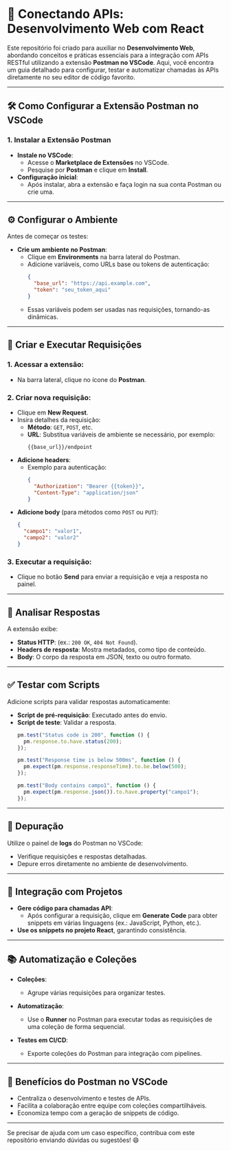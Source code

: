 # 🚀 Conectando APIs: Desenvolvimento Web com React

Este repositório foi criado para auxiliar no **Desenvolvimento Web**, abordando conceitos e práticas essenciais para a integração com APIs RESTful utilizando a extensão **Postman no VSCode**. Aqui, você encontra um guia detalhado para configurar, testar e automatizar chamadas às APIs diretamente no seu editor de código favorito.

---

## 🛠️ Como Configurar a Extensão Postman no VSCode

### **1. Instalar a Extensão Postman**
- **Instale no VSCode**:
  - Acesse o **Marketplace de Extensões** no VSCode.
  - Pesquise por **Postman** e clique em **Install**.
- **Configuração inicial**:
  - Após instalar, abra a extensão e faça login na sua conta Postman ou crie uma.

---

## ⚙️ Configurar o Ambiente
Antes de começar os testes:

- **Crie um ambiente no Postman**:
  - Clique em **Environments** na barra lateral do Postman.
  - Adicione variáveis, como URLs base ou tokens de autenticação:
    ```json
    {
      "base_url": "https://api.example.com",
      "token": "seu_token_aqui"
    }
    ```
  - Essas variáveis podem ser usadas nas requisições, tornando-as dinâmicas.

---

## 📡 Criar e Executar Requisições

### **1. Acessar a extensão**:
   - Na barra lateral, clique no ícone do **Postman**.

### **2. Criar nova requisição**:
   - Clique em **New Request**.
   - Insira detalhes da requisição:
     - **Método**: `GET`, `POST`, etc.
     - **URL**: Substitua variáveis de ambiente se necessário, por exemplo:
       ```
       {{base_url}}/endpoint
       ```
   - **Adicione headers**:
     - Exemplo para autenticação:
       ```json
       {
         "Authorization": "Bearer {{token}}",
         "Content-Type": "application/json"
       }
       ```
   - **Adicione body** (para métodos como `POST` ou `PUT`):
     ```json
     {
       "campo1": "valor1",
       "campo2": "valor2"
     }
     ```

### **3. Executar a requisição**:
   - Clique no botão **Send** para enviar a requisição e veja a resposta no painel.

---

## 🔎 Analisar Respostas
A extensão exibe:

- **Status HTTP**: (ex.: `200 OK`, `404 Not Found`).
- **Headers de resposta**: Mostra metadados, como tipo de conteúdo.
- **Body**: O corpo da resposta em JSON, texto ou outro formato.

---

## ✅ Testar com Scripts

Adicione scripts para validar respostas automaticamente:

- **Script de pré-requisição**: Executado antes do envio.
- **Script de teste**: Validar a resposta.
  ```javascript
  pm.test("Status code is 200", function () {
    pm.response.to.have.status(200);
  });

  pm.test("Response time is below 500ms", function () {
    pm.expect(pm.response.responseTime).to.be.below(500);
  });

  pm.test("Body contains campo1", function () {
    pm.expect(pm.response.json()).to.have.property("campo1");
  });
  ```

---

## 🐞 Depuração
Utilize o painel de **logs** do Postman no VSCode:

- Verifique requisições e respostas detalhadas.
- Depure erros diretamente no ambiente de desenvolvimento.

---

## 🔄 Integração com Projetos

- **Gere código para chamadas API**:
  - Após configurar a requisição, clique em **Generate Code** para obter snippets em várias linguagens (ex.: JavaScript, Python, etc.).
- **Use os snippets no projeto React**, garantindo consistência.

---

## 📚 Automatização e Coleções

- **Coleções**:
  - Agrupe várias requisições para organizar testes.

- **Automatização**:
  - Use o **Runner** no Postman para executar todas as requisições de uma coleção de forma sequencial.

- **Testes em CI/CD**:
  - Exporte coleções do Postman para integração com pipelines.

---

## 🎯 Benefícios do Postman no VSCode

- Centraliza o desenvolvimento e testes de APIs.
- Facilita a colaboração entre equipe com coleções compartilháveis.
- Economiza tempo com a geração de snippets de código.

---

Se precisar de ajuda com um caso específico, contribua com este repositório enviando dúvidas ou sugestões! 😄
